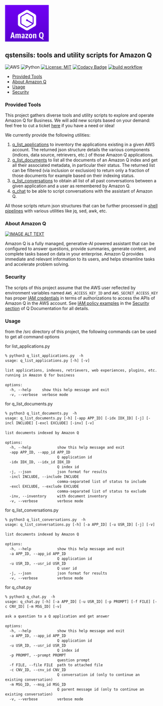 <img src="img/q-logo.png" height="120" alt="Q logo">

## qstensils: tools and utility scripts for Amazon Q

![AWS](https://img.shields.io/badge/AWS-%23FF9900.svg?style=for-the-badge&logo=amazon-aws&logoColor=white)
![Python](https://img.shields.io/badge/python-3670A0?style=for-the-badge&logo=python&logoColor=ffdd54)
[![License: MIT](https://img.shields.io/badge/License-MIT-yellow.svg)](https://opensource.org/licenses/MIT)
[![Codacy Badge](https://app.codacy.com/project/badge/Grade/1c826b70f5dd4b45b350c0337f75075d)](https://app.codacy.com/gh/didier-durand/qstensils/dashboard?utm_source=gh&utm_medium=referral&utm_content=&utm_campaign=Badge_grade)
[![build workflow](https://github.com/didier-durand/qstensils/actions/workflows/build.yml/badge.svg)](https://github.com/didier-durand/qstensils/actions)

 * [Provided Tools ](#provided-tools)
 * [About Amazon Q](#about-amazon-q) 
 * [Usage](#usage)
 * [Security](#security)

### Provided Tools


This project gathers diverse tools and utility scripts to explore and operate Amazon Q for Business. 
We will add new scripts based on your demand: feel free to cut a ticket
[here](https://github.com/didier-durand/qstensils/issues) if you have a need or idea!

We currently provide the following utilities:
1. [q_list_applications](doc/q_list_applications.md) to inventory the applications existing in a given AWS account. The returned json structure
details the various components (indices, data source, retrievers, etc.) of those Amazon Q applications.
2. [q_list_documents](doc/q_list_documents.md) to list all the documents of an Amazon Q index and get all their associated metadata,
in particular their status. The returned list can be filtered (via inclusion or exclusion) to return 
only a fraction of those documents for example based on their indexing status.
3. [q_list_conversations](doc/q_list_conversations.md) to obtain all list of all past conversations between 
a given application and a user as remembered by Amazon Q.
4. [q_chat](doc/q_chat.md) to be able to script conversations with the assistant of Amazon Q.

All those scripts return json structures that can be further processed in [shell pipelines](https://en.wikipedia.org/wiki/Pipeline_(Unix)) with various utilities 
like jq, sed, awk, etc.

### About Amazon Q

[![IMAGE ALT TEXT](http://img.youtube.com/vi/bZsIPinetV4/0.jpg)](http://www.youtube.com/watch?v=bZsIPinetV4 "Amazon Q")

Amazon Q is a fully managed, generative-AI powered assistant that can be configured to answer questions, 
provide summaries, generate content, and complete tasks based on data in your enterprise. Amazon Q 
provides immediate and relevant information to its users, and helps streamline tasks and 
accelerate problem solving.

### Security

The scripts of this project assume that the AWS user reflected by environment variables named `AWS_ACCESS_KEY_ID` and 
`AWS_SECRET_ACCESS_KEY` has proper [IAM credentials](https://docs.aws.amazon.com/IAM/latest/UserGuide/introduction.html) in terms of authorizations 
to access the APIs of Amazon Q in the AWS account. See 
[IAM policy examples](https://docs.aws.amazon.com/amazonq/latest/business-use-dg/security_iam_id-based-policy-examples.html) 
in the [Security section](https://docs.aws.amazon.com/amazonq/latest/business-use-dg/security-iam.html) of Q Documentation for all details.

### Usage

from the /src directory of this project, the following commands can be used to get all command options

for list_applications.py
```
% python3 q_list_applications.py  -h
usage: q_list_applications.py [-h] [-v]

list applications, indexes, retrievers, web experiences, plugins, etc. running in Amazon Q for business

options:
  -h, --help     show this help message and exit
  -v, --verbose  verbose mode
```

for q_list_documents.py

```
% python3 q_list_documents.py  -h
usage: q_list_documents.py [-h] [-app APP_ID] [-idx IDX_ID] [-j] [-incl INCLUDE] [-excl EXCLUDE] [-inv] [-v]

list documents indexed by Amazon Q

options:
  -h, --help            show this help message and exit
  -app APP_ID, --app_id APP_ID
                        Q application id
  -idx IDX_ID, --idx_id IDX_ID
                        Q index id
  -j, --json            json format for results
  -incl INCLUDE, --include INCLUDE
                        comma-separated list of status to include
  -excl EXCLUDE, --exclude EXCLUDE
                        comma-separated list of status to exclude
  -inv, --inventory     with document inventory
  -v, --verbose         verbose mode
```
for q_list_conversations.py

```
% python3 q_list_conversations.py  -h
usage: q_list_conversations.py [-h] [-a APP_ID] [-u USR_ID] [-j] [-v]

list documents indexed by Amazon Q

options:
  -h, --help            show this help message and exit
  -a APP_ID, --app_id APP_ID
                        Q application id
  -u USR_ID, --usr_id USR_ID
                        Q user id
  -j, --json            json format for results
  -v, --verbose         verbose mode

```
for q_chat.py
```
% python3 q_chat.py  -h                                                                                                                                                                                                
usage: q_chat.py [-h] [-a APP_ID] [-u USR_ID] [-p PROMPT] [-f FILE] [-c CNV_ID] [-m MSG_ID] [-v]

ask a question to a Q application and get answer

options:
  -h, --help            show this help message and exit
  -a APP_ID, --app_id APP_ID
                        Q application id
  -u USR_ID, --usr_id USR_ID
                        Q index id
  -p PROMPT, --prompt PROMPT
                        question prompt
  -f FILE, --file FILE  path to attached file
  -c CNV_ID, --cnv_id CNV_ID
                        Q conversation id (only to continue an existing conversation)
  -m MSG_ID, --msg_id MSG_ID
                        Q parent message id (only to continue an existing conversation)
  -v, --verbose         verbose mode
```
